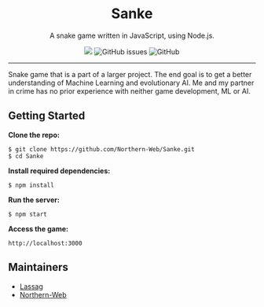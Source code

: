
<h1 align="center">
  Sanke
</h1>

<p align="center">
  A snake game written in JavaScript, using Node.js.
</p>

<p align="center">
  <a href="https://www.codacy.com/manual/Northern-Web/Sanke?utm_source=github.com&amp;utm_medium=referral&amp;utm_content=Northern-Web/Sanke&amp;utm_campaign=Badge_Grade"><img src="https://api.codacy.com/project/badge/Grade/23e31cde35974731aa378aeccfeedc0e"/></a>
  <img alt="GitHub issues" src="https://img.shields.io/github/issues-raw/Northern-Web/Sanke?color=green">
  <img alt="GitHub" src="https://img.shields.io/github/license/Northern-Web/Sanke">
</p>

___

Snake game that is a part of a larger project. The end goal is to get a better understanding of Machine Learning and evolutionary AI.
Me and my partner in crime has no prior experience with neither game development, ML or AI.

## Getting Started
**Clone the repo:**

    $ git clone https://github.com/Northern-Web/Sanke.git
    $ cd Sanke

**Install required dependencies:**

    $ npm install

**Run the server:**

    $ npm start

**Access the game:**

    http://localhost:3000

## Maintainers
- [Lassag](https://github.com/lassag)
- [Northern-Web](https://github.com/Northern-Web)
